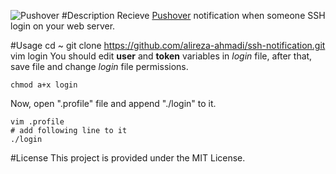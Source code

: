 ![Pushover](http://alireza.es/up/pushover.png)
#Description
Recieve [Pushover](http://pushover.net) notification when someone SSH login on your web server.

#Usage
    cd ~
    git clone https://github.com/alireza-ahmadi/ssh-notification.git
    vim login
You should edit **user** and **token** variables in *login* file, after that, save file and change *login* file permissions.

    chmod a+x login

Now, open ".profile" file and append "./login" to it.

    vim .profile
    # add following line to it
    ./login

#License
This project is provided under the MIT License.